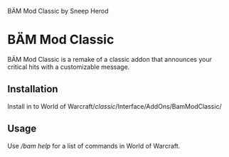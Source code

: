 BÄM Mod Classic by Sneep <Goon Squad> Herod

# BÄM Mod Classic

BÄM Mod Classic is a remake of a classic addon that announces your critical hits with a customizable message.

## Installation

Install in to World of Warcraft/_classic_/Interface/AddOns/BamModClassic/

## Usage

Use _/bam help_ for a list of commands in World of Warcraft.
